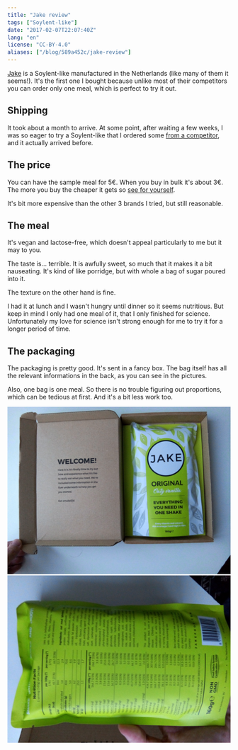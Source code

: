 ```yaml
---
title: "Jake review"
tags: ["Soylent-like"]
date: "2017-02-07T22:07:40Z"
lang: "en"
license: "CC-BY-4.0"
aliases: ["/blog/589a452c/jake-review"]
---
```


[Jake](https://jakefood.com) is a Soylent-like manufactured in the Netherlands (like many of them it seems!).
It's the first one I bought because unlike most of their competitors you can order only one meal, which is perfect to try it out.

## Shipping

It took about a month to arrive. At some point, after waiting a few weeks, I was so eager to try a Soylent-like that I ordered some [from a competitor](https://getkey.eu/blog/5839f763/queal), and it actually arrived before.

## The price

You can have the sample meal for 5€.
When you buy in bulk it's about 3€. The more you buy the cheaper it gets so [see for yourself](https://jakefood.com/product/jake-original/).

It's bit more expensive than the other 3 brands I tried, but still reasonable.

## The meal

It's vegan and lactose-free, which doesn't appeal particularly to me but it may to you.

The taste is... terrible. It is awfully sweet, so much that it makes it a bit nauseating.
It's kind of like porridge, but with whole a bag of sugar poured into it.

The texture on the other hand is fine.

I had it at lunch and I wasn't hungry until dinner so it seems nutritious.
But keep in mind I only had one meal of it, that I only finished for science. Unfortunately my love for science isn't strong enough for me to try it for a longer period of time.

## The packaging

The packaging is pretty good. It's sent in a fancy box.
The bag itself has all the relevant informations in the back, as you can see in the pictures.

Also, one bag is one meal. So there is no trouble figuring out proportions, which can be tedious at first. And it's a bit less work too.

![box of Jake](jake_box.jpg)
![bag back](jake_back.jpg)
